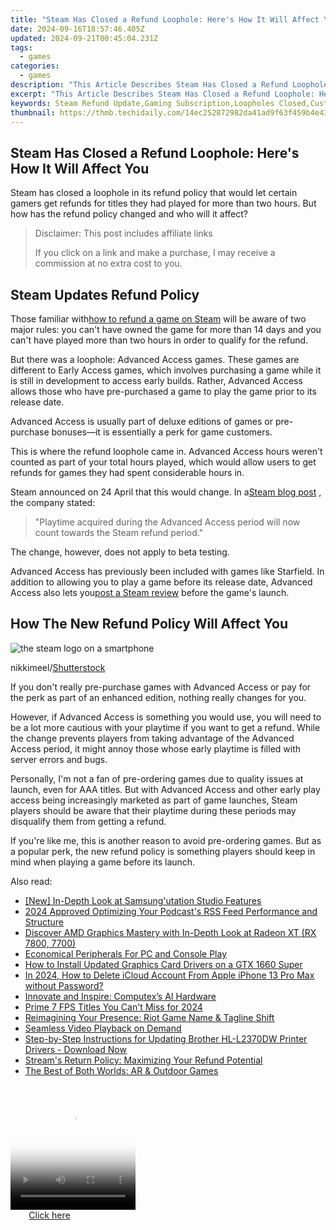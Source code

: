 ```yaml
---
title: "Steam Has Closed a Refund Loophole: Here's How It Will Affect You"
date: 2024-09-16T18:57:46.405Z
updated: 2024-09-21T00:45:04.231Z
tags:
  - games
categories:
  - games
description: "This Article Describes Steam Has Closed a Refund Loophole: Here's How It Will Affect You"
excerpt: "This Article Describes Steam Has Closed a Refund Loophole: Here's How It Will Affect You"
keywords: Steam Refund Update,Gaming Subscription,Loopholes Closed,Customer Impact,Valve Corp News,Steam Policy Change,User Experience
thumbnail: https://thmb.techidaily.com/14ec252872982da41ad9f63f459b4e43e487f639283132cbb2c57561289fd670.jpg
---
```


## Steam Has Closed a Refund Loophole: Here's How It Will Affect You

 Steam has closed a loophole in its refund policy that would let certain gamers get refunds for titles they had played for more than two hours. But how has the refund policy changed and who will it affect?

>  Disclaimer: This post includes affiliate links
>
>  If you click on a link and make a purchase, I may receive a commission at no extra cost to you.
>

## Steam Updates Refund Policy

 Those familiar with[how to refund a game on Steam](https://www.makeuseof.com/how-to-refund-a-game-on-steam/) will be aware of two major rules: you can't have owned the game for more than 14 days and you can't have played more than two hours in order to qualify for the refund.

 But there was a loophole: Advanced Access games. These games are different to Early Access games, which involves purchasing a game while it is still in development to access early builds. Rather, Advanced Access allows those who have pre-purchased a game to play the game prior to its release date.

 Advanced Access is usually part of deluxe editions of games or pre-purchase bonuses—it is essentially a perk for game customers.

 This is where the refund loophole came in. Advanced Access hours weren't counted as part of your total hours played, which would allow users to get refunds for games they had spent considerable hours in.

 Steam announced on 24 April that this would change. In a[Steam blog post](https://store.steampowered.com/news/collection/steam/?emclan=103582791457287600&emgid=4195741362094579140) , the company stated:

> "Playtime acquired during the Advanced Access period will now count towards the Steam refund period."

The change, however, does not apply to beta testing.

 Advanced Access has previously been included with games like Starfield. In addition to allowing you to play a game before its release date, Advanced Access also lets you[post a Steam review](https://www.makeuseof.com/how-to-leave-a-game-review-on-steam/) before the game's launch.

## How The New Refund Policy Will Affect You

![the steam logo on a smartphone](https://static1.makeuseofimages.com/wordpress/wp-content/uploads/2024/02/the-steam-logo-on-a-smartphone.jpg)

 nikkimeel/[Shutterstock](https://www.shutterstock.com/image-photo/steam-logo-on-smartphone-screen-rostovondon-2081949886)

 If you don't really pre-purchase games with Advanced Access or pay for the perk as part of an enhanced edition, nothing really changes for you.

 However, if Advanced Access is something you would use, you will need to be a lot more cautious with your playtime if you want to get a refund. While the change prevents players from taking advantage of the Advanced Access period, it might annoy those whose early playtime is filled with server errors and bugs.

 Personally, I'm not a fan of pre-ordering games due to quality issues at launch, even for AAA titles. But with Advanced Access and other early play access being increasingly marketed as part of game launches, Steam players should be aware that their playtime during these periods may disqualify them from getting a refund.

 If you're like me, this is another reason to avoid pre-ordering games. But as a popular perk, the new refund policy is something players should keep in mind when playing a game before its launch.

<ins class="adsbygoogle"
     style="display:block"
     data-ad-format="autorelaxed"
     data-ad-client="ca-pub-7571918770474297"
     data-ad-slot="1223367746"></ins>

<ins class="adsbygoogle"
     style="display:block"
     data-ad-client="ca-pub-7571918770474297"
     data-ad-slot="8358498916"
     data-ad-format="auto"
     data-full-width-responsive="true"></ins>

<span class="atpl-alsoreadstyle">Also read:</span>
<div><ul>
<li><a href="https://article-posts.techidaily.com/new-in-depth-look-at-samsungutation-studio-features/"><u>[New] In-Depth Look at Samsung'utation Studio Features</u></a></li>
<li><a href="https://extra-guidance.techidaily.com/2024-approved-optimizing-your-podcasts-rss-feed-performance-and-structure/"><u>2024 Approved Optimizing Your Podcast's RSS Feed Performance and Structure</u></a></li>
<li><a href="https://games-able.techidaily.com/discover-amd-graphics-mastery-with-in-depth-look-at-radeon-xt-rx-7800-7700/"><u>Discover AMD Graphics Mastery with In-Depth Look at Radeon XT (RX 7800, 7700)</u></a></li>
<li><a href="https://games-able.techidaily.com/economical-peripherals-for-pc-and-console-play/"><u>Economical Peripherals For PC and Console Play</u></a></li>
<li><a href="https://hardware-help.techidaily.com/how-to-install-updated-graphics-card-drivers-on-a-gtx-1660-super/"><u>How to Install Updated Graphics Card Drivers on a GTX 1660 Super</u></a></li>
<li><a href="https://apple-account.techidaily.com/in-2024-how-to-delete-icloud-account-from-apple-iphone-13-pro-max-without-password-by-drfone-ios/"><u>In 2024, How to Delete iCloud Account From Apple iPhone 13 Pro Max without Password?</u></a></li>
<li><a href="https://games-able.techidaily.com/innovate-and-inspire-computexs-ai-hardware/"><u>Innovate and Inspire: Computex’s AI Hardware</u></a></li>
<li><a href="https://screen-video-capture.techidaily.com/prime-7-fps-titles-you-cant-miss-for-2024/"><u>Prime 7 FPS Titles You Can't Miss for 2024</u></a></li>
<li><a href="https://games-able.techidaily.com/reimagining-your-presence-riot-game-name-and-tagline-shift/"><u>Reimagining Your Presence: Riot Game Name & Tagline Shift</u></a></li>
<li><a href="https://network-issues.techidaily.com/seamless-video-playback-on-demand/"><u>Seamless Video Playback on Demand</u></a></li>
<li><a href="https://driver-download.techidaily.com/step-by-step-instructions-for-updating-brother-hl-l2370dw-printer-drivers-download-now/"><u>Step-by-Step Instructions for Updating Brother HL-L2370DW Printer Drivers - Download Now</u></a></li>
<li><a href="https://games-able.techidaily.com/streams-return-policy-maximizing-your-refund-potential/"><u>Stream's Return Policy: Maximizing Your Refund Potential</u></a></li>
<li><a href="https://games-able.techidaily.com/the-best-of-both-worlds-ar-and-outdoor-games/"><u>The Best of Both Worlds: AR & Outdoor Games</u></a></li>
</ul></div>

<!-- affiliate ads begin -->
<span id="1304648">
					<video width="200" height="200" style="cursor:pointer"
           poster="//a.impactradius-go.com/display-clicktoplayimage/1304648.png"
           onclick="if(!this.playClicked){this.play();this.setAttribute('controls',true);this.playClicked=true;}">
	   <source src="//a.impactradius-go.com/display-ad/15852-1304648">
	   <img src="//a.impactradius-go.com/display-clicktoplayimage/1304648.png" style="border: none; height: 100%; width: 100%; object-fit: contain">
	</video>
	<div style="width:125px;text-align:center"><a href="javascript:window.open(decodeURIComponent('https%3A%2F%2Fthefitville.pxf.io%2Fc%2F5597632%2F1304648%2F15852'), '_blank');void(0);">Click here</a></div>
</span>
<img height="0" width="0" src="https://imp.pxf.io/i/5597632/1304648/15852" style="position:absolute;visibility:hidden;" border="0" />
<!-- affiliate ads end -->

